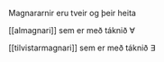 Magnararnir eru tveir og þeir heita

[[almagnari]] sem er með táknið $\forall$

[[tilvistarmagnari]] sem er með táknið $\exists$